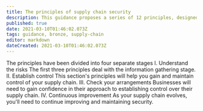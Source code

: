 ```yaml
---
title: The principles of supply chain security
description: This guidance proposes a series of 12 principles, designed to help you establish effective control and oversight of your supply chain.
published: true
date: 2021-03-10T01:46:02.073Z
tags: guidance, bronze, supply-chain
editor: markdown
dateCreated: 2021-03-10T01:46:02.073Z
---
```


The principles have been divided into four separate stages
I. Understand the risks
The first three principles deal with the information gathering stage.
II. Establish control
This section's principles will help you gain and maintain control of your supply chain.
III. Check your arrangements
Businesses will need to gain confidence in their approach to establishing control over their supply chain.
IV. Continuous improvement
As your supply chain evolves, you'll need to continue improving and maintaining security.